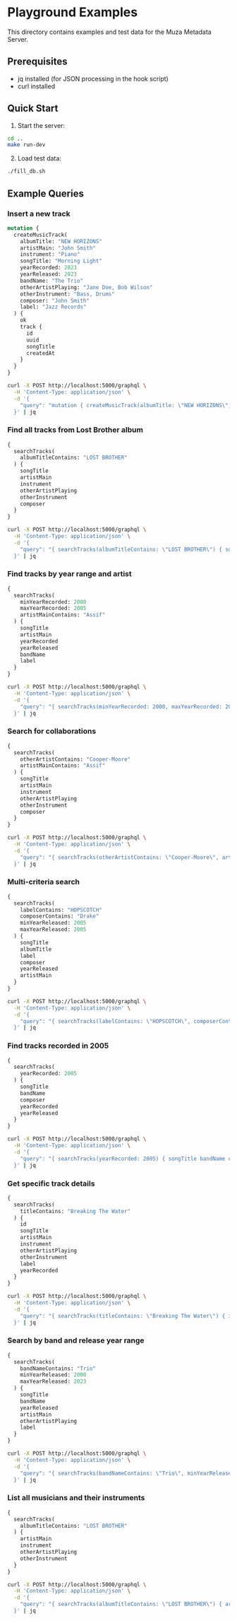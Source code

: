 # Playground Examples

This directory contains examples and test data for the Muza Metadata Server.

## Prerequisites

- jq installed (for JSON processing in the hook script)
- curl installed

## Quick Start

1. Start the server:
```bash
cd ..
make run-dev
```

2. Load test data:
```bash
./fill_db.sh
```

## Example Queries

### Insert a new track
```graphql
mutation {
  createMusicTrack(
    albumTitle: "NEW HORIZONS"
    artistMain: "John Smith"
    instrument: "Piano"
    songTitle: "Morning Light"
    yearRecorded: 2023
    yearReleased: 2023
    bandName: "The Trio"
    otherArtistPlaying: "Jane Doe, Bob Wilson"
    otherInstrument: "Bass, Drums"
    composer: "John Smith"
    label: "Jazz Records"
  ) {
    ok
    track {
      id
      uuid
      songTitle
      createdAt
    }
  }
}
```
```bash
curl -X POST http://localhost:5000/graphql \
  -H 'Content-Type: application/json' \
  -d '{
    "query": "mutation { createMusicTrack(albumTitle: \"NEW HORIZONS\", artistMain: \"John Smith\", instrument: \"Piano\", songTitle: \"Morning Light\", yearRecorded: 2023, yearReleased: 2023, bandName: \"The Trio\", otherArtistPlaying: \"Jane Doe, Bob Wilson\", otherInstrument: \"Bass, Drums\", composer: \"John Smith\", label: \"Jazz Records\") { ok track { id uuid songTitle createdAt } } }"
  }' | jq
```

### Find all tracks from Lost Brother album
```graphql
{
  searchTracks(
    albumTitleContains: "LOST BROTHER"
  ) {
    songTitle
    artistMain
    instrument
    otherArtistPlaying
    otherInstrument
    composer
  }
}
```
```bash
curl -X POST http://localhost:5000/graphql \
  -H 'Content-Type: application/json' \
  -d '{
    "query": "{ searchTracks(albumTitleContains: \"LOST BROTHER\") { songTitle artistMain instrument otherArtistPlaying otherInstrument composer } }"
  }' | jq
```

### Find tracks by year range and artist
```graphql
{
  searchTracks(
    minYearRecorded: 2000
    maxYearRecorded: 2005
    artistMainContains: "Assif"
  ) {
    songTitle
    artistMain
    yearRecorded
    yearReleased
    bandName
    label
  }
}
```
```bash
curl -X POST http://localhost:5000/graphql \
  -H 'Content-Type: application/json' \
  -d '{
    "query": "{ searchTracks(minYearRecorded: 2000, maxYearRecorded: 2005, artistMainContains: \"Assif\") { songTitle artistMain yearRecorded yearReleased bandName label } }"
  }' | jq
```

### Search for collaborations
```graphql
{
  searchTracks(
    otherArtistContains: "Cooper-Moore"
    artistMainContains: "Assif"
  ) {
    songTitle
    artistMain
    instrument
    otherArtistPlaying
    otherInstrument
    composer
  }
}
```
```bash
curl -X POST http://localhost:5000/graphql \
  -H 'Content-Type: application/json' \
  -d '{
    "query": "{ searchTracks(otherArtistContains: \"Cooper-Moore\", artistMainContains: \"Assif\") { songTitle artistMain instrument otherArtistPlaying otherInstrument composer } }"
  }' | jq
```

### Multi-criteria search
```graphql
{
  searchTracks(
    labelContains: "HOPSCOTCH"
    composerContains: "Drake"
    minYearReleased: 2005
    maxYearReleased: 2005
  ) {
    songTitle
    albumTitle
    label
    composer
    yearReleased
    artistMain
  }
}
```
```bash
curl -X POST http://localhost:5000/graphql \
  -H 'Content-Type: application/json' \
  -d '{
    "query": "{ searchTracks(labelContains: \"HOPSCOTCH\", composerContains: \"Drake\", minYearReleased: 2005, maxYearReleased: 2005) { songTitle albumTitle label composer yearReleased artistMain } }"
  }' | jq
```

### Find tracks recorded in 2005
```graphql
{
  searchTracks(
    yearRecorded: 2005
  ) {
    songTitle
    bandName
    composer
    yearRecorded
    yearReleased
  }
}
```
```bash
curl -X POST http://localhost:5000/graphql \
  -H 'Content-Type: application/json' \
  -d '{
    "query": "{ searchTracks(yearRecorded: 2005) { songTitle bandName composer yearRecorded yearReleased } }"
  }' | jq
```

### Get specific track details
```graphql
{
  searchTracks(
    titleContains: "Breaking The Water"
  ) {
    id
    songTitle
    artistMain
    instrument
    otherArtistPlaying
    otherInstrument
    label
    yearRecorded
  }
}
```
```bash
curl -X POST http://localhost:5000/graphql \
  -H 'Content-Type: application/json' \
  -d '{
    "query": "{ searchTracks(titleContains: \"Breaking The Water\") { id songTitle artistMain instrument otherArtistPlaying otherInstrument label yearRecorded } }"
  }' | jq
```

### Search by band and release year range
```graphql
{
  searchTracks(
    bandNameContains: "Trio"
    minYearReleased: 2000
    maxYearReleased: 2023
  ) {
    songTitle
    bandName
    yearReleased
    artistMain
    otherArtistPlaying
    label
  }
}
```
```bash
curl -X POST http://localhost:5000/graphql \
  -H 'Content-Type: application/json' \
  -d '{
    "query": "{ searchTracks(bandNameContains: \"Trio\", minYearReleased: 2000, maxYearReleased: 2023) { songTitle bandName yearReleased artistMain otherArtistPlaying label } }"
  }' | jq
```

### List all musicians and their instruments
```graphql
{
  searchTracks(
    albumTitleContains: "LOST BROTHER"
  ) {
    artistMain
    instrument
    otherArtistPlaying
    otherInstrument
  }
}
```
```bash
curl -X POST http://localhost:5000/graphql \
  -H 'Content-Type: application/json' \
  -d '{
    "query": "{ searchTracks(albumTitleContains: \"LOST BROTHER\") { artistMain instrument otherArtistPlaying otherInstrument } }"
  }' | jq
```
